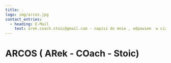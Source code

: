 ```yaml
---
title: .
logo: img/arcos.jpg
contact_entries:
  - heading: E-Mail
    text: arek.coach.stoic@gmail.com - napisz do mnie , odpowiem  w ciągu 24h
---
```

# **ARCOS ( ARek - COach - Stoic)**